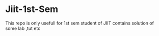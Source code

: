# Jiit-1st-Sem
This repo is only usefull for 1st sem student of JIIT contains solution of some lab ,tut etc
